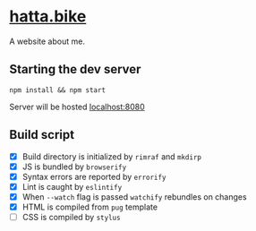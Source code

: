 # [hatta.bike](http://hatta.bike)

A website about me.

## Starting the dev server

`npm install && npm start`

Server will be hosted [localhost:8080](http://localhost:8080)

## Build script

* [x] Build directory is initialized by `rimraf` and `mkdirp`
* [x] JS is bundled by `browserify`
* [x] Syntax errors are reported by `errorify`
* [x] Lint is caught by `eslintify`
* [x] When `--watch` flag is passed `watchify` rebundles on changes
* [x] HTML is compiled from `pug` template
* [ ] CSS is compiled by `stylus`